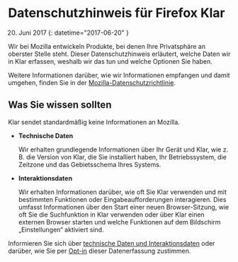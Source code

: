 ﻿# Datenschutzhinweis für Firefox Klar

20. Juni 2017
{: datetime="2017-06-20" }

Wir bei Mozilla entwickeln Produkte, bei denen Ihre Privatsphäre an oberster Stelle steht. Dieser Datenschutzhinweis erläutert, welche Daten wir in Klar erfassen, weshalb wir das tun und welche Optionen Sie haben. 

Weitere Informationen darüber, wie wir Informationen empfangen und damit umgehen, finden Sie in der [Mozilla-Datenschutzrichtlinie](https://www.mozilla.org/privacy/).

## Was Sie wissen sollten

Klar sendet standardmäßig keine Informationen an Mozilla.

* **Technische Daten**

	Wir erhalten grundlegende Informationen über Ihr Gerät und Klar, wie z.&thinsp;B. die Version von Klar, die Sie installiert haben, Ihr Betriebssystem, die Zeitzone und das Gebietsschema Ihres Systems.

* **Interaktionsdaten**

	Wir erhalten Informationen darüber, wie oft Sie Klar verwenden und mit bestimmten Funktionen oder Eingabeaufforderungen interagieren. Dies umfasst Informationen über den Start einer neuen Browser-Sitzung, wie oft Sie die Suchfunktion in Klar verwenden oder über Klar einen externen Browser starten und welche Funktionen auf dem Bildschirm „Einstellungen“ aktiviert sind.
	
Informieren Sie sich über [technische Daten und Interaktionsdaten](https://github.com/mozilla-mobile/focus/wiki/Event-Tracking-with-Mozilla's-Telemetry-Service) oder darüber, wie Sie per [Opt-in](https://support.mozilla.org/de/kb/anonyme-nutzungsdaten-zu-firefox-auf-mobilgeraten-) dieser Datenerfassung zustimmen.

